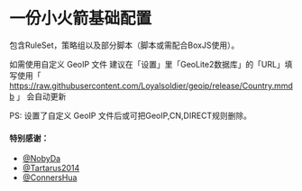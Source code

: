 # 一份小火箭基础配置
包含RuleSet，策略组以及部分脚本（脚本或需配合BoxJS使用）。

如需使用自定义 GeoIP 文件
建议在「设置」里「GeoLite2数据库」的「URL」填写使用「 https://raw.githubusercontent.com/Loyalsoldier/geoip/release/Country.mmdb 」 会自动更新

PS: 设置了自定义 GeoIP 文件后或可把GeoIP,CN,DIRECT规则删除。






#### 特别感谢：

* [@NobyDa](https://github.com/NobyDa)
* [@Tartarus2014](https://github.com/Tartarus2014)
* [@ConnersHua](https://github.com/ConnersHua)
